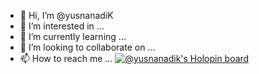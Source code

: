 - 👋 Hi, I’m @yusnanadiK
- 👀 I’m interested in ...
- 🌱 I’m currently learning ...
- 💞️ I’m looking to collaborate on ...
- 📫 How to reach me ...
[![@yusnanadik's Holopin board](https://holopin.io/api/user/board?user=yusnanadik)](https://holopin.io/@yusnanadik)
<!---
yusnanadiK/yusnanadiK is a ✨ special ✨ repository because its `README.md` (this file) appears on your GitHub profile.
You can click the Preview link to take a look at your changes.
--->
